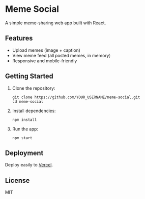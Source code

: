 # Meme Social

A simple meme-sharing web app built with React.

## Features

- Upload memes (image + caption)
- View meme feed (all posted memes, in memory)
- Responsive and mobile-friendly

## Getting Started

1. Clone the repository:
   ```
   git clone https://github.com/YOUR_USERNAME/meme-social.git
   cd meme-social
   ```
2. Install dependencies:
   ```
   npm install
   ```
3. Run the app:
   ```
   npm start
   ```

## Deployment

Deploy easily to [Vercel](https://vercel.com/).

## License

MIT
